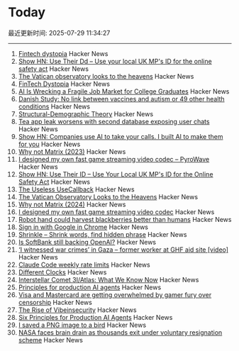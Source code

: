 # Today

最近更新时间: 2025-07-29 11:34:27

--- 
1. [Fintech dystopia](https://fintechdystopia.com/) Hacker News
2. [Show HN: Use Their Dd – Use your local UK MP's ID for the online safety act](https://use-their-id.com/) Hacker News
3. [The Vatican observatory looks to the heavens](https://www.newyorker.com/magazine/2025/08/04/the-vatican-observatory-looks-to-the-heavens) Hacker News
4. [FinTech Dystopia](https://fintechdystopia.com/) Hacker News
5. [AI Is Wrecking a Fragile Job Market for College Graduates](https://www.wsj.com/lifestyle/careers/ai-entry-level-jobs-graduates-b224d624) Hacker News
6. [Danish Study: No link between vaccines and autism or 49 other health conditions](https://en.ssi.dk/news/news/2025/large-danish-study-no-link-between-vaccines-and-autism-or-49-other-health-conditions) Hacker News
7. [Structural-Demographic Theory](https://peterturchin.com/structural-demographic-theory/) Hacker News
8. [Tea app leak worsens with second database exposing user chats](https://www.bleepingcomputer.com/news/security/tea-app-leak-worsens-with-second-database-exposing-user-chats/) Hacker News
9. [Show HN: Companies use AI to take your calls. I built AI to make them for you](https://www.pipervoice.com/) Hacker News
10. [Why not Matrix (2023)](https://telegra.ph/why-not-matrix-08-07) Hacker News
11. [I designed my own fast game streaming video codec – PyroWave](https://themaister.net/blog/2025/06/16/i-designed-my-own-ridiculously-fast-game-streaming-video-codec-pyrowave/) Hacker News
12. [Show HN: Use Their ID – Use Your Local UK MP's ID for the Online Safety Act](https://use-their-id.com/) Hacker News
13. [The Useless UseCallback](https://tkdodo.eu/blog/the-useless-use-callback) Hacker News
14. [The Vatican Observatory Looks to the Heavens](https://www.newyorker.com/magazine/2025/08/04/the-vatican-observatory-looks-to-the-heavens) Hacker News
15. [Why not Matrix (2024)](https://benharri.org/why-not-matrix/) Hacker News
16. [I designed my own fast game streaming video codec](https://themaister.net/blog/2025/06/16/i-designed-my-own-ridiculously-fast-game-streaming-video-codec-pyrowave/) Hacker News
17. [Robot hand could harvest blackberries better than humans](https://news.uark.edu/articles/79750/robot-hand-could-harvest-blackberries-better-than-humans) Hacker News
18. [Sign in with Google in Chrome](https://underpassapp.com/news/2025/7/5.html) Hacker News
19. [Shrinkle – Shrink words, find hidden phrase](https://www.shrinkle.org/) Hacker News
20. [Is SoftBank still backing OpenAI?](https://www.wheresyoured.at/softbank-openai/) Hacker News
21. [‘I witnessed war crimes’ in Gaza – former worker at GHF aid site [video]](https://www.bbc.com/news/videos/cy8k8045nx9o) Hacker News
22. [Claude Code weekly rate limits](https://news.ycombinator.com/item?id=44713757) Hacker News
23. [Different Clocks](https://ianto-cannon.github.io/clock.html) Hacker News
24. [Interstellar Comet 3I/Atlas: What We Know Now](https://skyandtelescope.org/astronomy-news/interstellar-comet-3i-atlas-what-we-know-now/) Hacker News
25. [Principles for production AI agents](https://www.app.build/blog/six-principles-production-ai-agents) Hacker News
26. [Visa and Mastercard are getting overwhelmed by gamer fury over censorship](https://www.polygon.com/news/616835/visa-mastercard-steam-itchio-campaign-adult-games) Hacker News
27. [The Rise of Vibeinsecurity](https://vibeinsecurity.com/) Hacker News
28. [Six Principles for Production AI Agents](https://www.app.build/blog/six-principles-production-ai-agents) Hacker News
29. [I saved a PNG image to a bird](https://www.youtube.com/watch?v=hCQCP-5g5bo) Hacker News
30. [NASA faces brain drain as thousands exit under voluntary resignation scheme](https://www.theregister.com/2025/07/28/nasa_voluntary_exits/) Hacker News
